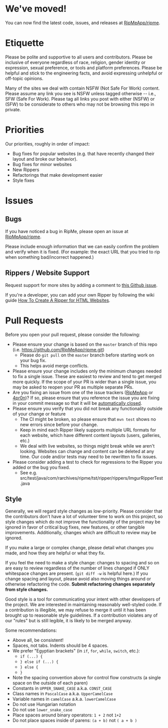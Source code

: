 # We've moved!

You can now find the latest code, issues, and releases at [RipMeApp/ripme](https://github.com/RipMeApp/ripme/).


# Etiquette

Please be polite and supportive to all users and contributors. Please be inclusive of everyone regardless of race, religion, gender identity or expression, sexual preference, or tools and platform preferences. Please be helpful and stick to the engineering facts, and avoid expressing unhelpful or off-topic opinions.

Many of the sites we deal with contain NSFW (Not Safe For Work) content. Please assume any link you see is NSFW unless tagged otherwise -- i.e., SFW (Safe For Work). Please tag all links you post with either (NSFW) or (SFW) to be considerate to others who may not be browsing this repo in private.


# Priorities

Our priorities, roughly in order of impact:

* Bug fixes for popular websites (e.g. that have recently changed their layout and broke our behavior).
* Bug fixes for minor websites
* New Rippers
* Refactorings that make development easier
* Style fixes


# Issues

## Bugs

If you have noticed a bug in RipMe, please open an issue at [RipMeApp/ripme](https://github.com/RipMeApp/ripme/issues/new).

Please include enough information that we can easily confirm the problem and verify when it is fixed. (For example: the exact URL that you tried to rip when something bad/incorrect happened.)


## Rippers / Website Support

Request support for more sites by adding a comment to [this Github issue](https://github.com/4pr0n/ripme/issues/502).

If you're a developer, you can add your own Ripper by following the wiki guide
[How To Create A Ripper for HTML Websites](https://github.com/ripmeapp/ripme/wiki/How-To-Create-A-Ripper-for-HTML-websites).


# Pull Requests

Before you open your pull request, please consider the following:

* Please ensure your change is based on the `master` branch of this repo (i.e. https://github.com/RipMeApp/ripme.git)
  * Please do `git pull` on the `master` branch before starting work on your bug fix.
  * This helps avoid merge conflicts.
* Please ensure your change includes only the minimum changes needed to fix a single issue. These are easiest to review and tend to get merged more quickly. If the scope of your PR is wider than a single issue, you may be asked to reopen your PR as multiple separate PRs.
* Are you fixing an issue from one of the issue trackers ([RipMeApp](https://github.com/RipMeApp/ripme/issues) or [4pr0n](https://github.com/4pr0n/ripme/issues))? If so, please ensure that you reference the issue you are fixing in your commit message so that it will be [automatically closed](https://help.github.com/articles/closing-issues-via-commit-messages/).
* Please ensure you verify that you did not break any functionality outside of your change or feature
  * The CI might be broken, so please ensure that `mvn test` shows no new errors since before your change.
  * Keep in mind each Ripper likely supports multiple URL formats for each website, which have different content layouts (users, galleries, etc.)
  * We deal with live websites, so things might break while we aren't looking. Websites can change and content can be deleted at any time. Our code and/or tests may need to be rewritten to fix issues.
* Please consider adding a test to check for regressions to the Ripper you added or the bug you fixed.
  * See e.g. src/test/java/com/rarchives/ripme/tst/ripper/rippers/ImgurRipperTest.java


## Style

Generally, we will regard style changes as low-priority. Please consider that the contributors don't have a lot of volunteer time to work on this project, so style changes which do not improve the functionality of the project may be ignored in favor of critical bug fixes, new features, or other tangible improvements. Additionally, changes which are difficult to review may be ignored.

If you make a large or complex change, please detail what changes you made, and how they are helpful or what they fix.

If you feel the need to make a style change: changes to spacing and so on are easy to review regardless of the number of lines changed if ONLY whitespace changes are present. (`git diff -w` is helpful here.) If you change spacing and layout, please avoid also moving things around or otherwise refactoring the code. **Submit refactoring changes separately from style changes.**

Good style is a tool for communicating your intent with other developers of the project. We are interested in maintaining reasonably well-styled code. If a contribution is illegible, we may refuse to merge it until it has been brought up to reasonable style guidelines. If a contribution violates any of our "rules" but is still legible, it is likely to be merged anyway.

Some recommendations:

* Above all, be consistent!
* Spaces, not tabs. Indents should be 4 spaces.
* We prefer "Egyptian brackets" (in `if`, `for`, `while`, `switch`, etc.):
  * `if (...) {`
  * `} else if (...) {`
  * `} else {`
  * `}`
* Note the spacing convention above for control flow constructs (a single space on the outside of each paren)
* Constants in `UPPER_SNAKE_CASE` a.k.a. `CONST_CASE`
* Class names in `PascalCase` a.k.a. `UpperCamelCase`
* Variable names in `camelCase` a.k.a. `lowerCamelCase`
* Do not use Hungarian notation
* Do not use `lower_snake_case`
* Place spaces around binary operators: `1 + 2` not `1+2`
* Do not place spaces inside of parens: `(a + b)` not `( a + b )`
